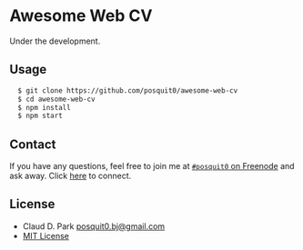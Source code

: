 # Awesome Web CV

Under the development.


## <a name="usage">Usage

```bash
  $ git clone https://github.com/posquit0/awesome-web-cv
  $ cd awesome-web-cv
  $ npm install
  $ npm start
```

## <a name="contact">Contact

If you have any questions, feel free to join me at [`#posquit0` on Freenode](irc://irc.freenode.net/posquit0) and ask away. Click [here](https://kiwiirc.com/client/irc.freenode.net/posquit0) to connect.


## <a name="license">License

- Claud D. Park <posquit0.bj@gmail.com>
- [MIT License](https://github.com/posquit0/node-apistore-sms/blob/master/LICENSE)
